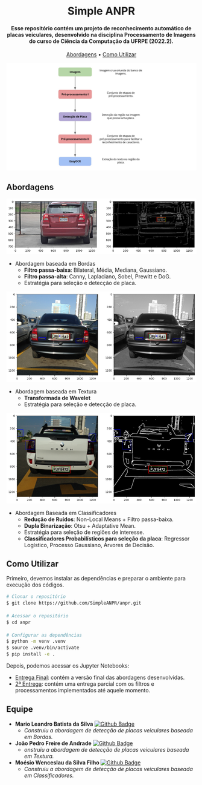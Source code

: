 <h1 align="center">
  Simple ANPR
</h1>

<h4 align="center">Esse repositório contém um projeto de reconhecimento automático de placas veiculares, desenvolvido na disciplina Processamento de Imagens do curso de Ciência da Computação da UFRPE (2022.2).</h4>

<p align="center">
  <a href="#abordagens">Abordagens</a> •
  <a href="#como-utilizar">Como Utilizar</a>
</p>

![abordagem](.github/img/simple-anpr.jpg)

## Abordagens

![Bordas](.github/img/example-edge.png)

* Abordagem baseada em Bordas
  * **Filtro passa-baixa**: Bilateral, Média, Mediana, Gaussiano.
  * **Filtro passa-alta**: Canny, Laplaciano, Sobel, Prewitt e DoG.
  * Estratégia para seleção e detecção de placa.

![Textura](.github/img/example-wavelet.png)

* Abordagem baseada em Textura
  * **Transformada de Wavelet**
  * Estratégia para seleção e detecção de placa.

![Bordas](.github/img/example-classifier.png)

* Abordagem Baseada em Classificadores
  * **Redução de Ruídos**: Non-Local Means + Filtro passa-baixa.
  * **Dupla Binarização**: Otsu + Adaptative Mean.
  * Estratégia para seleção de regiões de interesse.
  * **Classificadores Probabilísticos para seleção da placa**: Regressor Logístico, Processo Gaussiano, Árvores de Decisão.

## Como Utilizar

Primeiro, devemos instalar as dependências e preparar o ambiente para execução dos códigos.

```bash
# Clonar o repositório
$ git clone https://github.com/SimpleANPR/anpr.git

# Acessar o repositório
$ cd anpr

# Configurar as dependências
$ python -m venv .venv
$ source .venv/bin/activate
$ pip install -e .
```

Depois, podemos acessar os Jupyter Notebooks:

- [Entrega Final](Entrega_Final.ipynb): contém a versão final das abordagens desenvolvidas.
- [2ª Entrega](2a_Entrega_ANPR.ipynb): contém uma entrega parcial com os filtros e processamentos implementados até aquele momento.


## Equipe

- **Mario Leandro Batista da Silva** [![Github Badge](https://img.shields.io/badge/-MarioLeandro-100000?style=flat-square&logo=Github&logoColor=white)](https://github.com/MarioLeandro)
  - _Construiu a abordagem de detecção de placas veiculares baseada em Bordas._
- **João Pedro Freire de Andrade** [![Github Badge](https://img.shields.io/badge/-mrjohnnus-100000?style=flat-square&logo=Github&logoColor=white)](https://github.com/mrjohnnus)
  - _onstruiu a abordagem de detecção de placas veiculares baseada em Textura._
- **Moésio Wenceslau da Silva Filho** [![Github Badge](https://img.shields.io/badge/-moesio--f-100000?style=flat-square&logo=Github&logoColor=white)](https://github.com/moesio-f)
  - _Construiu a abordagem de detecção de placas veiculares baseada em Classificadores._